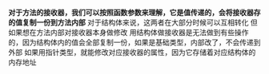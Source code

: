 **对于方法的接收器，我们可以按照函数参数来理解，它是值传递的，会将接收器存的值复制一份到方法内部**
对于结构体来说，这两者在大部分时候可以互相转化
但如果想在方法内部对接收器本身做修改
用结构体做接收器是无法做到有些操作的，因为结构体内的值会全部复制一份，如果是基础类型，内部改了，不会传递到外部
如果用指针类型，就能修改对应接收器的属性，因为它存储着对应结构体的内存地址